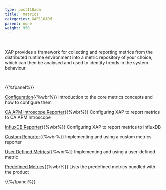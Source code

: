```yaml
---
type: post110adm
title:  Metrics
categories: XAP110ADM
parent: none
weight: 950
---
```


<br>

XAP provides a framework for collecting and reporting metrics from the distributed runtime environment into a metric repository of your choice, which can then be analysed and used to identity trends in the system behaviour.

<br>

{{%fpanel%}}

[Configuration](./metrics-configuration.html){{%wbr%}}
Introduction to the core metrics concepts and how to configure them

[CA APM Introscope Reporter](./ca-apm-introscope-reporter.html){{%wbr%}}
Configuring XAP to report metrics to CA APM Introscope


[InfluxDB Reporter](./metrics-influxdb-reporter.html){{%wbr%}}
Configuring XAP to report metrics to InfluxDB


[Custom Reporter](./metrics-custom-reporter.html){{%wbr%}}
Implementing and using a custom metrics reporter

[User Defined Metrics](./metrics-user-defined.html){{%wbr%}}
Implementing and using a user-defined metric

[Predefined Metrics](./metrics-bundled.html){{%wbr%}}
Lists the predefined metrics bundled with the product

{{%/fpanel%}}

